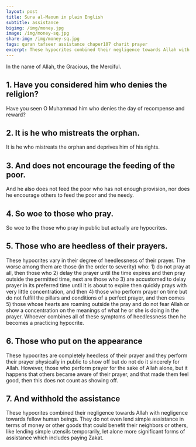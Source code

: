 ```yaml
---
layout: post
title: Sura al-Maoun in plain English
subtitle: assistance
bigimg: /img/money.jpg
image: /img/money-sq.jpg
share-img: /img/money-sq.jpg
tags: quran tafseer assistance chaper107 charit prayer
excerpt: These hypocrites combined their negligence towards Allah with negligence towards fellow human beings. They do not even lend simple assistance in terms of money or other goods that could benefit their neighbors or others  
---
```

In the name of Allah, the Gracious, the Merciful.

## 1. Have you considered him who denies the religion?
Have you seen O Muhammad him who denies the day of recompense and reward?

## 2. It is he who mistreats the orphan.
It is he who mistreats the orphan and deprives him of his rights.

## 3. And does not encourage the feeding of the poor.
And he also does not feed the poor who has not enough provision, nor does he encourage others to feed the poor and the needy.

## 4. So woe to those who pray.
So woe to the those who pray in public but actually are hypocrites.

## 5. Those who are heedless of their prayers.
These hypocrites vary in their degree of heedlessness of their prayer. The worse among them are those (in the order to severity) who: 1) do not pray at all, then those who 2) delay the prayer until the time expires and then pray outside the permitted time, next are those who 3) are accustomed to delay prayer in its preferred time until it is about to expire then quickly prays with very little concentration, and then 4) those who perform prayer on time but do not fulfill the pillars and conditions of a perfect prayer, and then comes 5) those whose hearts are roaming outside the pray and do not fear Allah or show a concentration on the meanings of what he or she is doing in the prayer. Whoever combines all of these symptoms of heedlessness then he becomes a practicing hypocrite. 

## 6. Those who put on the appearance
These hypocrites are completely heedless of their prayer and they perform their prayer physically in public to show off but do not do it sincerely for Allah. However, those who perform prayer for the sake of Allah alone, but it happens that others became aware of their prayer, and that made them feel good, then this does not count as showing off. 

## 7. And withhold the assistance
These hypocrites combined their negligence towards Allah with negligence towards fellow human beings. They do not even lend simple assistance in terms of money or other goods that could benefit their neighbors or others, like lending simple utensils temporarily, let alone more significant forms of assistance which includes paying Zakat.